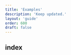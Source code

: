 ```yaml
---
title: 'Examples'
description: 'Keep updated.'
layout: 'guide'
order: 600
draft: false
---
```


## index
